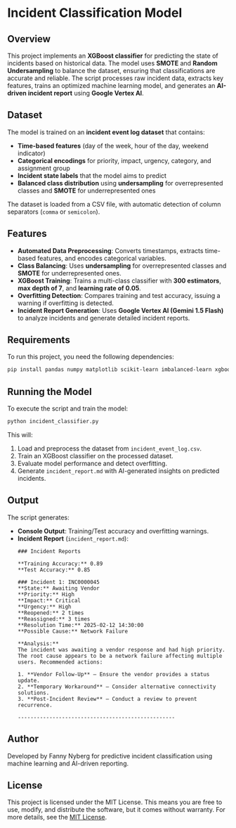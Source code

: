 # Incident Classification Model

## Overview

This project implements an **XGBoost classifier** for predicting the state of incidents based on historical data. The model uses **SMOTE** and **Random Undersampling** to balance the dataset, ensuring that classifications are accurate and reliable. The script processes raw incident data, extracts key features, trains an optimized machine learning model, and generates an **AI-driven incident report** using **Google Vertex AI**.

## Dataset

The model is trained on an **incident event log dataset** that contains:

- **Time-based features** (day of the week, hour of the day, weekend indicator)
- **Categorical encodings** for priority, impact, urgency, category, and assignment group
- **Incident state labels** that the model aims to predict
- **Balanced class distribution** using **undersampling** for overrepresented classes and **SMOTE** for underrepresented ones

The dataset is loaded from a CSV file, with automatic detection of column separators (`comma` or `semicolon`).

## Features

- **Automated Data Preprocessing**: Converts timestamps, extracts time-based features, and encodes categorical variables.
- **Class Balancing**: Uses **undersampling** for overrepresented classes and **SMOTE** for underrepresented ones.
- **XGBoost Training**: Trains a multi-class classifier with **300 estimators**, **max depth of 7**, and **learning rate of 0.05**.
- **Overfitting Detection**: Compares training and test accuracy, issuing a warning if overfitting is detected.
- **Incident Report Generation**: Uses **Google Vertex AI (Gemini 1.5 Flash)** to analyze incidents and generate detailed incident reports.

## Requirements

To run this project, you need the following dependencies:

```bash
pip install pandas numpy matplotlib scikit-learn imbalanced-learn xgboost vertexai
```

## Running the Model

To execute the script and train the model:

```bash
python incident_classifier.py
```

This will:

1. Load and preprocess the dataset from `incident_event_log.csv`.
2. Train an XGBoost classifier on the processed dataset.
3. Evaluate model performance and detect overfitting.
4. Generate `incident_report.md` with AI-generated insights on predicted incidents.

## Output

The script generates:

- **Console Output**: Training/Test accuracy and overfitting warnings.
- **Incident Report** (`incident_report.md`):
  ```
  ### Incident Reports
  
  **Training Accuracy:** 0.89
  **Test Accuracy:** 0.85
  
  ### Incident 1: INC0000045
  **State:** Awaiting Vendor
  **Priority:** High
  **Impact:** Critical
  **Urgency:** High
  **Reopened:** 2 times
  **Reassigned:** 3 times
  **Resolution Time:** 2025-02-12 14:30:00
  **Possible Cause:** Network Failure
  
  **Analysis:**
  The incident was awaiting a vendor response and had high priority. The root cause appears to be a network failure affecting multiple users. Recommended actions:
  
  1. **Vendor Follow-Up** – Ensure the vendor provides a status update.
  2. **Temporary Workaround** – Consider alternative connectivity solutions.
  3. **Post-Incident Review** – Conduct a review to prevent recurrence.
  
  --------------------------------------------------
  ```

## Author

Developed by Fanny Nyberg for predictive incident classification using machine learning and AI-driven reporting.

## License

This project is licensed under the MIT License. This means you are free to use, modify, and distribute the software, but it comes without warranty. For more details, see the [MIT License](https://opensource.org/licenses/MIT).